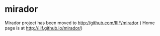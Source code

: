 mirador
=======

Mirador project has been moved to http://github.com/IIIF/mirador ( Home page is at http://iiif.github.io/mirador/)
